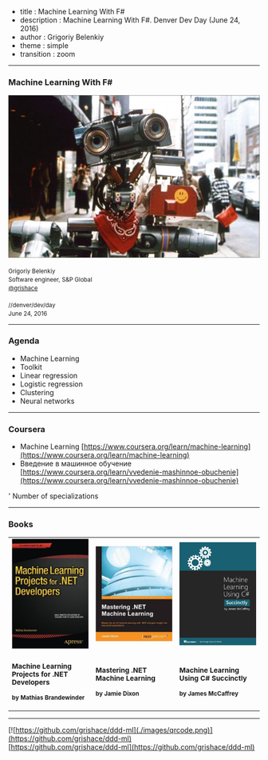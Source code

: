﻿- title : Machine Learning With F#
- description : Machine Learning With F#. Denver Dev Day (June 24, 2016)
- author : Grigoriy Belenkiy
- theme : simple
- transition : zoom

***

### Machine Learning With F#

![Machine Learning With F#](./images/number5.jpg)

<!-- Image by TriStar Pictures, 1988 -->

<small>Grigoriy Belenkiy<br/>
Software engineer, S&amp;P Global<br/>
[@grishace](https://twitter.com/grishace)<br/>
<br/>
//denver/dev/day<br/>
June 24, 2016</small>

***

### Agenda

- Machine Learning
- Toolkit
- Linear regression
- Logistic regression
- Clustering
- Neural networks

***

### Coursera

- Machine Learning [https://www.coursera.org/learn/machine-learning](https://www.coursera.org/learn/machine-learning)
- Введение в машинное обучение [https://www.coursera.org/learn/vvedenie-mashinnoe-obuchenie](https://www.coursera.org/learn/vvedenie-mashinnoe-obuchenie)

' Number of specializations

---

### Books

<table class="no-borders-table"><tr>
<td width="33%"><a href="https://www.amazon.com/Machine-Learning-Projects-NET-Developers/dp/1430267674/" title="Machine Learning Projects for .NET Developers"><img alt="Machine Learning Projects for .NET Developers" src="./images/51t7LqurxML._SX348_BO1,204,203,200_.jpg"/></a></td>
<td width="33%"><a href="https://www.amazon.com/Mastering-Machine-Learning-Jamie-Dixon/dp/1785888404/" title="Mastering .NET Machine Learning"><img alt="Mastering .NET Machine Learning" src="./images/51AZ868R9xL._SX404_BO1,204,203,200_.jpg"/></a></td>
<td width="33%"><a href="https://www.syncfusion.com/resources/techportal/details/ebooks/machine" title="Machine Learning Using C# Succinctly"><img alt="Machine Learning Using C# Succinctly" src="./images/machine_learning_Succinctly.png"/></a></td>
</tr>
<tr><td>
<small><h3>Machine Learning Projects for .NET Developers</h3>
<h4>by Mathias Brandewinder</h4></small></td>

<td>
<small><h3>Mastering .NET Machine Learning</h3>
<h4>by Jamie Dixon </h4></small></td>

<td>
<small><h3>Machine Learning Using C# Succinctly</h3>
<h4>by James McCaffrey</h4></small></td>
</tr></table>

***

[![https://github.com/grishace/ddd-ml](./images/qrcode.png)](https://github.com/grishace/ddd-ml)<br/>
[https://github.com/grishace/ddd-ml](https://github.com/grishace/ddd-ml)
